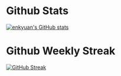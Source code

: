 # Github Stats

[![enkyuan's GitHub stats](https://github-readme-stats.vercel.app/api?username=enkyuan&show_icons=true&theme=dark)](https://github.com/anuraghazra/github-readme-stats)

# Github Weekly Streak

[![GitHub Streak](https://streak-stats.demolab.com/?user=enkyuan1&theme=tokyonight_duo&hide_border=true&date_format=j/N/Y)](https://git.io/streak-stats)
